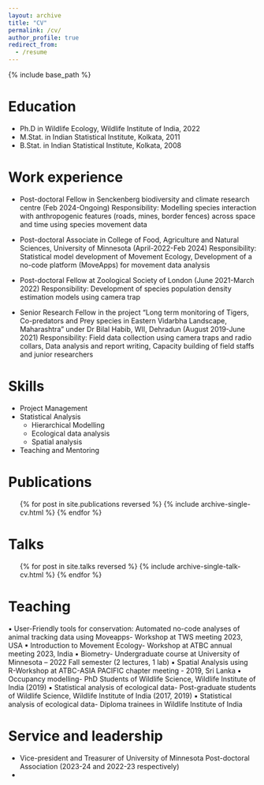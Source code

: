 ```yaml
---
layout: archive
title: "CV"
permalink: /cv/
author_profile: true
redirect_from:
  - /resume
---
```


{% include base_path %}

Education
======
* Ph.D in Wildlife Ecology, Wildlife Institute of India, 2022
* M.Stat. in Indian Statistical Institute, Kolkata, 2011
* B.Stat. in Indian Statistical Institute, Kolkata, 2008

Work experience
======
- Post-doctoral Fellow in Senckenberg biodiversity and climate research centre (Feb 2024-Ongoing)
Responsibility: Modelling species interaction with anthropogenic features (roads, mines, border fences) across space and time using species movement data

- Post-doctoral Associate in College of Food, Agriculture and Natural Sciences, University of Minnesota (April-2022-Feb 2024)
Responsibility: Statistical model development of Movement Ecology, Development of a no-code platform (MoveApps) for movement data analysis

- Post-doctoral Fellow at Zoological Society of London (June 2021-March 2022)
Responsibility: Development of species population density estimation models using camera trap

- Senior Research Fellow in the project “Long term monitoring of Tigers, Co-predators and Prey species in Eastern Vidarbha Landscape, Maharashtra” under Dr Bilal Habib, WII, Dehradun (August 2019-June 2021)
Responsibility: Field data collection using camera traps and radio collars, Data analysis and report writing, Capacity building of field staffs and junior researchers 

Skills
======
* Project Management
* Statistical Analysis
  * Hierarchical Modelling 
  * Ecological data analysis
  * Spatial analysis
* Teaching and Mentoring

Publications
======
  <ul>{% for post in site.publications reversed %}
    {% include archive-single-cv.html %}
  {% endfor %}</ul>
  
Talks
======
  <ul>{% for post in site.talks reversed %}
    {% include archive-single-talk-cv.html  %}
  {% endfor %}</ul>
  
Teaching
======
▪ User-Friendly tools for conservation: Automated no-code analyses of animal tracking data using Moveapps- Workshop at TWS meeting 2023, USA
▪ Introduction to Movement Ecology- Workshop at ATBC annual meeting 2023, India
▪ Biometry- Undergraduate course at University of Minnesota – 2022 Fall semester (2 lectures, 1 lab)
▪ Spatial Analysis using R-Workshop at ATBC-ASIA PACIFIC chapter meeting - 2019, Sri Lanka
▪ Occupancy modelling- PhD Students of Wildlife Science, Wildlife Institute of India (2019)
▪ Statistical analysis of ecological data- Post-graduate students of Wildlife Science, Wildlife Institute of India (2017, 2019) 
▪ Statistical analysis of ecological data- Diploma trainees in Wildlife Institute of India
  
Service and leadership
======
* Vice-president and Treasurer of University of Minnesota Post-doctoral Association (2023-24 and 2022-23 respectively)
* 